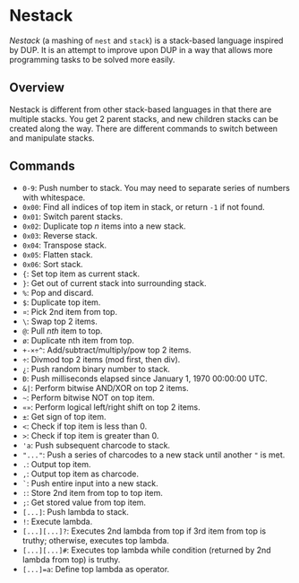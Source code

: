 # Nestack
*Nestack* (a mashing of `nest` and `stack`) is a stack-based language inspired by DUP. It is an attempt to improve upon DUP in a way that allows more programming tasks to be solved more easily.

## Overview
Nestack is different from other stack-based languages in that there are multiple stacks. You get 2 parent stacks, and new children stacks can be created along the way. There are different commands to switch between and manipulate stacks.

## Commands
- `0-9`: Push number to stack. You may need to separate series of numbers with whitespace.
- `0x00`: Find all indices of top item in stack, or return `-1` if not found.
- `0x01`: Switch parent stacks.
- `0x02`: Duplicate top _n_ items into a new stack.
- `0x03`: Reverse stack.
- `0x04`: Transpose stack.
- `0x05`: Flatten stack.
- `0x06`: Sort stack.
- `{`: Set top item as current stack.
- `}`: Get out of current stack into surrounding stack.
- `%`: Pop and discard.
- `$`: Duplicate top item.
- `¤`: Pick 2nd item from top.
- `\`: Swap top 2 items.
- `@`: Pull _nth_ item to top.
- `ø`: Duplicate nth item from top.
- `+-×÷^`: Add/subtract/multiply/pow top 2 items.
- `÷`: Divmod top 2 items (mod first, then div).
- `¿`: Push random binary number to stack.
- `Ð`: Push milliseconds elapsed since January 1, 1970 00:00:00 UTC.
- `&|`: Perform bitwise AND/XOR on top 2 items.
- `~`: Perform bitwise NOT on top item.
- `«»`: Perform logical left/right shift on top 2 items.
- `±`: Get sign of top item.
- `<`: Check if top item is less than 0.
- `>`: Check if top item is greater than 0.
- `'a`: Push subsequent charcode to stack.
- `"..."`: Push a series of charcodes to a new stack until another `"` is met.
- `.`: Output top item.
- `,`: Output top item as charcode.
- <code>`</code>: Push entire input into a new stack.
- `:`: Store 2nd item from top to top item.
- `;`: Get stored value from top item.
- `[...]`: Push lambda to stack.
- `!`: Execute lambda.
- `[...][...]?`: Executes 2nd lambda from top if 3rd item from top is truthy; otherwise, executes top lambda.
- `[...][...]#`: Executes top lambda while condition (returned by 2nd lambda from top) is truthy.
- `[...]=a`: Define top lambda as operator.
